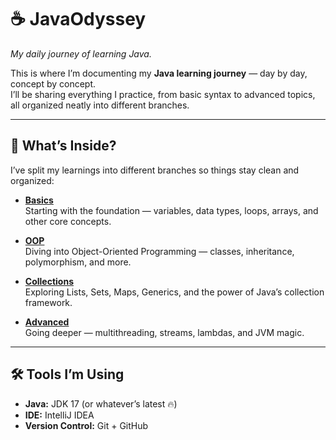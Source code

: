 # ☕ JavaOdyssey  
*My daily journey of learning Java.*
 
This is where I’m documenting my **Java learning journey** — day by day, concept by concept.  
I’ll be sharing everything I practice, from basic syntax to advanced topics, all organized neatly into different branches.

---

## 📌 What’s Inside?
I’ve split my learnings into different branches so things stay clean and organized:

- **[Basics](https://github.com/Rudraksh22Menon/JavaOdyssey/tree/basics)**  
  Starting with the foundation — variables, data types, loops, arrays, and other core concepts.

- **[OOP](https://github.com/<Rudraksh22Menon/JavaOdyssey/tree/oop)**  
  Diving into Object-Oriented Programming — classes, inheritance, polymorphism, and more.

- **[Collections](https://github.com/Rudraksh22Menon/JavaOdyssey/tree/collections)**  
  Exploring Lists, Sets, Maps, Generics, and the power of Java’s collection framework.

- **[Advanced](https://github.com/Rudraksh22Menon/JavaOdyssey/tree/advanced)**  
  Going deeper — multithreading, streams, lambdas, and JVM magic.

---


## 🛠 Tools I’m Using
- **Java:** JDK 17 (or whatever’s latest 🔥)  
- **IDE:** IntelliJ IDEA  
- **Version Control:** Git + GitHub 

